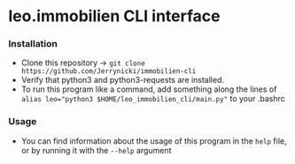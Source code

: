 # leo.immobilien CLI interface

### Installation
* Clone this repository -> `git clone https://github.com/Jerrynicki/immobilien-cli`
* Verify that python3 and python3-requests are installed.
* To run this program like a command, add something along the lines of `alias leo="python3 $HOME/leo_immobilien_cli/main.py"` to your .bashrc

### Usage
* You can find information about the usage of this program in the `help` file, or by running it with the `--help` argument
